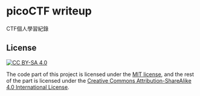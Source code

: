 # picoCTF writeup

CTF個人學習紀錄

## License

[![CC BY-SA 4.0](https://licensebuttons.net/l/by-sa/4.0/88x31.png)][cc-by-sa]

The code part of this project is licensed under the [MIT license](./LICENSE),
and the rest of the part is licensed under the [Creative Commons Attribution-ShareAlike 4.0 International License][cc-by-sa].

[cc-by-sa]: http://creativecommons.org/licenses/by-sa/4.0/
